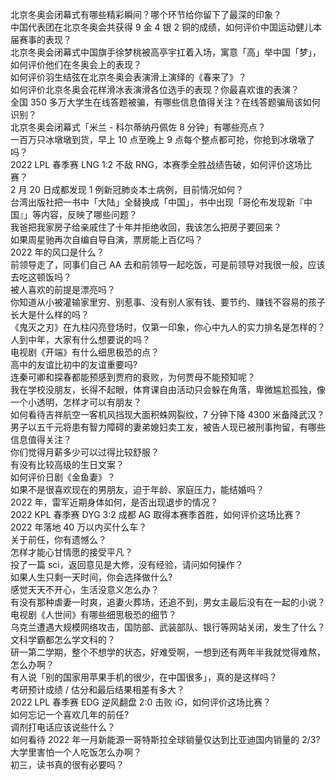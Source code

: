 北京冬奥会闭幕式有哪些精彩瞬间？哪个环节给你留下了最深的印象？  
中国代表团在北京冬奥会共获得 9 金 4 银 2 铜的成绩，如何评价中国运动健儿本届赛事的表现？  
北京冬奥会闭幕式中国旗手徐梦桃被高亭宇扛着入场，寓意「高」举中国「梦」，如何评价他们在冬奥会上的表现？  
如何评价羽生结弦在北京冬奥会表演滑上演绎的《春来了》？  
如何评价北京冬奥会花样滑冰表演滑各位选手的表现？你最喜欢谁的表演？  
全国 350 多万大学生在线答题被骗，有哪些信息值得关注？在线答题骗局该如何识别？  
北京冬奥会闭幕式「米兰 - 科尔蒂纳丹佩佐 8 分钟」有哪些亮点？  
一百万只冰墩墩到货，早上 10 点至晚上 9 点每个整点都可抢，你抢到冰墩墩了吗？  
2022 LPL 春季赛 LNG 1:2 不敌 RNG，本赛季全胜战绩告破，如何评价这场比赛？  
2 月 20 日成都发现 1 例新冠肺炎本土病例，目前情况如何？  
台湾出版社把一书中「大陆」全替换成「中国」，书中出现「哥伦布发现新『中国』」等内容，反映了哪些问题？  
我爸把我家房子给亲戚住了十年并拒绝收回，我该怎么把房子要回来？  
如果周星驰再次自编自导自演，票房能上百亿吗？  
2022 年的风口是什么？  
前领导走了，同事们自己 AA 去和前领导一起吃饭，可是前领导对我很一般，应该去吃这顿饭吗？  
被人喜欢的前提是漂亮吗？  
你知道从小被灌输家里穷、别惹事、没有别人家有钱、要节约、赚钱不容易的孩子长大是什么样的吗？  
《鬼灭之刃》在九柱闪亮登场时，仅第一印象，你心中九人的实力排名是怎样的？  
人到中年，大家有什么想要说的吗？  
电视剧《开端》有什么细思极恐的点？  
高中的友谊比初中的友谊重要吗?  
连秦可卿和探春都能预感到贾府的衰败，为何贾母不能预知呢？  
我在学校没朋友，长得不起眼，体育课自由活动只会躲在角落，卑微尴尬孤独，像一个小透明，怎样才可以有朋友？  
如何看待吉祥航空一客机风挡现大面积蛛网裂纹，7 分钟下降 4300 米备降武汉？  
男子以五千元将患有智力障碍的妻弟媳妇卖工友，被告人现已被刑事拘留，有哪些信息值得关注？  
你们觉得月薪多少可以过得比较舒服？  
有没有比较高级的生日文案？  
如何评价日剧《金鱼妻》？  
如果不是很喜欢现在的男朋友，迫于年龄、家庭压力，能结婚吗？  
2022 年，雷军近期身体如何，是否出现退步的情况？  
2022 KPL 春季赛 DYG 3:2 成都 AG 取得本赛季首胜，如何评价这场比赛？  
2022 年落地 40 万以内买什么车？  
关于前任，你有遗憾么？  
怎样才能心甘情愿的接受平凡？  
投了一篇 sci，返回意见是大修，没有经验，请问如何操作？  
如果人生只剩一天时间，你会选择做什么?  
感觉天天不开心，生活没意义怎么办？  
有没有那种虐妻一时爽，追妻火葬场，还追不到，男女主最后没有在一起的小说？  
电视剧《人世间》有哪些细思极恐的细节？  
乌克兰遭遇大规模网络攻击，国防部、武装部队、银行等网站关闭，发生了什么？  
文科学霸都怎么学文科的？  
研一第二学期，整个不想学的状态，好难受啊，一想到还有两年半我就觉得难熬，怎么办啊？  
有人说「别的国家用苹果手机的很少，在中国很多」，真的是这样吗？  
考研预计成绩 / 估分和最后结果相差有多大？  
2022 LPL 春季赛 EDG 逆风翻盘 2:0 击败 iG，如何评价这场比赛？  
如何忘记一个喜欢几年的前任?  
调剂打电话应该说些什么？  
如何看待 2022 年一月新能源一哥特斯拉全球销量仅达到比亚迪国内销量的 2/3?  
大学里害怕一个人吃饭怎么办啊？  
初三，读书真的很有必要吗？  
